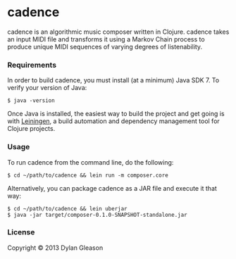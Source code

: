 # cadence #

cadence is an algorithmic music composer written in Clojure. cadence takes an input MIDI file and transforms it using a Markov Chain process to produce unique MIDI sequences of varying degrees of listenability.

### Requirements ###

In order to build cadence, you must install (at a minimum) Java SDK 7. To verify your version of Java:

```
$ java -version
```

Once Java is installed, the easiest way to build the project and get going is with [Leiningen](https://github.com/technomancy/leiningen), a build automation and dependency management tool for Clojure projects.

### Usage ###

To run cadence from the command line, do the following:

```
$ cd ~/path/to/cadence && lein run -m composer.core
```

Alternatively, you can package cadence as a JAR file and execute it that way:

```
$ cd ~/path/to/cadence && lein uberjar
$ java -jar target/composer-0.1.0-SNAPSHOT-standalone.jar
```

### License ###

Copyright © 2013 Dylan Gleason
